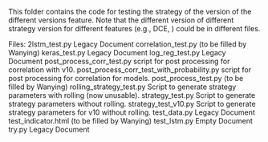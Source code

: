 This folder contains the code for testing the strategy of the version of the different versions feature. Note that the different version of different strategy version for different features (e.g., DCE, ) could be in different files.

Files:
2lstm_test.py                               Legacy Document
correlation_test.py                         (to be filled by Wanying)
keras_test.py                               Legacy Document
log_reg_test.py                             Legacy Document
post_process_corr_test.py                   script for post processing for correlation with v10.
post_process_corr_test_with_probability.py  script for post processing for correlation for models.
post_process_test.py                        (to be filled by Wanying)
rolling_strategy_test.py                    Script to generate strategy parameters with rolling (now unusable).
strategy_test.py                            Script to generate strategy parameters without rolling.
strategy_test_v10.py                        Script to generate strategy parameters for v10 without rolling.
test_data.py                                Legacy Document
test_indicator.html                         (to be filled by Wanying)
test_lstm.py                                Empty Document
try.py                                      Legacy Document
